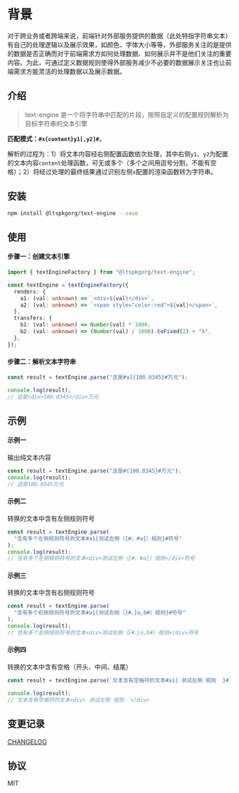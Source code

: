# 背景

对于跨业务或者跨端来说，前端针对外部服务提供的数据（此处特指字符串文本）有自己的处理逻辑以及展示效果，如颜色、字体大小等等，外部服务关注的是提供的数据是否正确而对于前端需求方如何处理数据、如何展示并不是他们关注的重要内容。为此，可通过定义数据规则使得外部服务减少不必要的数据展示关注也让前端需求方能灵活的处理数据以及展示数据。

## 介绍

> text-engine 是一个将字符串中匹配的片段，按照自定义的配置规则解析为目标字符串的文本引擎

**匹配模式：`#x{content}y1[,y2]#`**。

解析的过程为：1）将文本内容经右侧配置函数依次处理，其中右侧`y1`、`y2`为配置的文本内容`content`处理函数，可无或多个（多个之间用逗号分割，不能有空格）；2）将经过处理的最终结果通过识别左侧`x`配置的渲染函数转为字符串。

## 安装

```bash
npm install @ltspkgorg/text-engine --save
```

## 使用

#### 步骤一：创建文本引擎

```typescript
import { textEngineFactory } from "@ltspkgorg/text-engine";

const textEngine = textEngineFactory({
  renders: {
    a1: (val: unknown) => `<div>${val}</div>`,
    a2: (val: unknown) => `<span style="color:red">${val}</span>`,
  },
  transfers: {
    b1: (val: unknown) => Number(val) * 1000,
    b2: (val: unknown) => (Number(val) / 1000).toFixed(2) + "k",
  },
});
```

#### 步骤二：解析文本字符串

```typescript
const result = textEngine.parse("这是#a1{100.0345}#万元");

console.log(result);
// 这是<div>100.0345</div>万元
```

## 示例

#### 示例一

输出纯文本内容

```typescript
const result = textEngine.parse("这是#{100.0345}#万元");
console.log(result);
// 这是100.0345万元
```

#### 示例二

转换的文本中含有左侧规则符号

```typescript
const result = textEngine.parse(
  "含有多个左侧规则符号的文本#a1{测试左侧（{#、#a{）规则}#符号"
);
console.log(result);
// 含有多个左侧规则符号的文本<div>测试左侧（{#、#a{）规则</div>符号
```

#### 示例三

转换的文本中含有右侧规则符号

```typescript
const result = textEngine.parse(
  "含有多个右侧规则符号的文本#a1{测试右侧（}#、}a,b#）规则}#符号"
);
console.log(result);
// 含有多个右侧规则符号的文本<div>测试右侧（}#、}a,b#）规则</div>符号
```

#### 示例四

转换的文本中含有空格（开头、中间、结尾）

```typescript
const result = textEngine.parse(`文本含有空格符的文本#a1{ 测试左侧 规则  }#`);

console.log(result);
// 文本含有空格符的文本<div> 测试左侧 规则  </div>
```

## 变更记录

[CHANGELOG](./CHANGELOG.md)

## 协议

MIT
